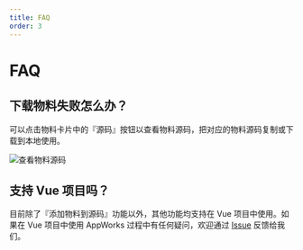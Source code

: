 ```yaml
---
title: FAQ
order: 3
---
```


# FAQ

## 下载物料失败怎么办？

可以点击物料卡片中的『源码』按钮以查看物料源码，把对应的物料源码复制或下载到本地使用。

![查看物料源码](https://img.alicdn.com/imgextra/i1/O1CN01LujSGv1UCniQGwa5x_!!6000000002482-2-tps-2048-1536.png)

## 支持 Vue 项目吗？

目前除了『添加物料到源码』功能以外，其他功能均支持在 Vue 项目中使用。如果在 Vue 项目中使用 AppWorks 过程中有任何疑问，欢迎通过 [Issue](https://github.com/appworks-lab/appworks/issues) 反馈给我们。
